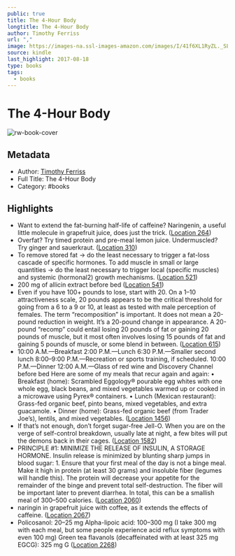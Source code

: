 ```yaml
---
public: true
title: The 4-Hour Body
longtitle: The 4-Hour Body
author: Timothy Ferriss
url: ","
image: https://images-na.ssl-images-amazon.com/images/I/41f6XL1RyZL._SL200_.jpg
source: kindle
last_highlight: 2017-08-18
type: books
tags:
  - books
---
```

# The 4-Hour Body

![rw-book-cover](https://images-na.ssl-images-amazon.com/images/I/41f6XL1RyZL._SL200_.jpg)

## Metadata
- Author: [Timothy Ferriss](Timothy%20Ferriss.md)
- Full Title: The 4-Hour Body
- Category: #books

## Highlights
- Want to extend the fat-burning half-life of caffeine? Naringenin, a useful little molecule in grapefruit juice, does just the trick. ([Location 264](https://readwise.io/to_kindle?action=open&asin=B003EI2EH2&location=264))
- Overfat? Try timed protein and pre-meal lemon juice. Undermuscled? Try ginger and sauerkraut. ([Location 310](https://readwise.io/to_kindle?action=open&asin=B003EI2EH2&location=310))
- To remove stored fat → do the least necessary to trigger a fat-loss cascade of specific hormones. To add muscle in small or large quantities → do the least necessary to trigger local (specific muscles) and systemic (hormonal2) growth mechanisms. ([Location 521](https://readwise.io/to_kindle?action=open&asin=B003EI2EH2&location=521))
- 200 mg of allicin extract before bed ([Location 541](https://readwise.io/to_kindle?action=open&asin=B003EI2EH2&location=541))
- Even if you have 100+ pounds to lose, start with 20. On a 1–10 attractiveness scale, 20 pounds appears to be the critical threshold for going from a 6 to a 9 or 10, at least as tested with male perception of females. The term “recomposition” is important. It does not mean a 20-pound reduction in weight. It’s a 20-pound change in appearance. A 20-pound “recomp” could entail losing 20 pounds of fat or gaining 20 pounds of muscle, but it most often involves losing 15 pounds of fat and gaining 5 pounds of muscle, or some blend in between. ([Location 615](https://readwise.io/to_kindle?action=open&asin=B003EI2EH2&location=615))
- 10:00 A.M.—Breakfast 2:00 P.M.—Lunch 6:30 P.M.—Smaller second lunch 8:00–9:00 P.M.—Recreation or sports training, if scheduled. 10:00 P.M.—Dinner 12:00 A.M.—Glass of red wine and Discovery Channel before bed Here are some of my meals that recur again and again: • Breakfast (home): Scrambled Eggology® pourable egg whites with one whole egg, black beans, and mixed vegetables warmed up or cooked in a microwave using Pyrex® containers. • Lunch (Mexican restaurant): Grass-fed organic beef, pinto beans, mixed vegetables, and extra guacamole. • Dinner (home): Grass-fed organic beef (from Trader Joe’s), lentils, and mixed vegetables. ([Location 1456](https://readwise.io/to_kindle?action=open&asin=B003EI2EH2&location=1456))
- If that’s not enough, don’t forget sugar-free Jell-O. When you are on the verge of self-control breakdown, usually late at night, a few bites will put the demons back in their cages. ([Location 1582](https://readwise.io/to_kindle?action=open&asin=B003EI2EH2&location=1582))
- PRINCIPLE #1: MINIMIZE THE RELEASE OF INSULIN, A STORAGE HORMONE. Insulin release is minimized by blunting sharp jumps in blood sugar: 1. Ensure that your first meal of the day is not a binge meal. Make it high in protein (at least 30 grams) and insoluble fiber (legumes will handle this). The protein will decrease your appetite for the remainder of the binge and prevent total self-destruction. The fiber will be important later to prevent diarrhea. In total, this can be a smallish meal of 300–500 calories. ([Location 2060](https://readwise.io/to_kindle?action=open&asin=B003EI2EH2&location=2060))
- naringin in grapefruit juice with coffee, as it extends the effects of caffeine. ([Location 2067](https://readwise.io/to_kindle?action=open&asin=B003EI2EH2&location=2067))
- Policosanol: 20–25 mg Alpha-lipoic acid: 100–300 mg (I take 300 mg with each meal, but some people experience acid reflux symptoms with even 100 mg) Green tea flavanols (decaffeinated with at least 325 mg EGCG): 325 mg G ([Location 2268](https://readwise.io/to_kindle?action=open&asin=B003EI2EH2&location=2268))
